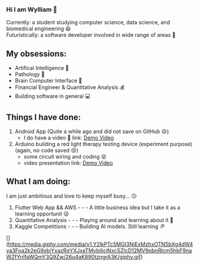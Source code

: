 ### Hi I am Wylliam 🍪

Currently: a student studying computer science, data science, and biomedical engineering 😆  
Futuristically: a software developer involved in wide range of areas 🤣 

## My obsessions:
- Artifical Intelligence 🤖
- Pathology 🦠
- Brain Computer Interface 🧬
- Financial Engineer & Quantitative Analysis 💰
- Building software in general 💻

## Things I have done:
1. Android App (Quite a while ago and did not save on GitHub 😢)
      - I do have a video 🤭 link: [Demo Video](https://youtu.be/1h5AN02Lfs4)
2. Arduino building a red light therapy testing device (experiment purpose) (again, no code saved 😢)
      - some circuit wiring and coding 😝
      - video presentation link: [Demo Video](https://drive.google.com/file/d/1HKBMXxRPRHany2UjMTYETK4QKEFj6E00/view?usp=share_link)

## What I am doing:
I am just ambitious and love to keep myself busy... 😗

1. Flutter Web App && AWS - - - A little business idea but I take it as a learning opportunit 😜
2. Quantitative Analysis - - - Playing around and learning about it 🤭
3. Kaggle Competitions - - - Building AI models. Still learning :P

[[](https://media2.giphy.com/media/26u4aK890tzngrA3K/giphy.gif?cid=ecf05e47xtnlxqh4t52ia4sdjkc0ogejhllt0l5ymyfn6wty&ep=v1_gifs_related&rid=giphy.gif&ct=g)](https://media.giphy.com/media/v1.Y2lkPTc5MGI3NjExMzhxOTN5bXg4dW4ya3Foa2k2eG9xbjYxazRqYXJxaTMybjljcjNxcSZlcD12MV9pbnRlcm5hbF9naWZfYnlfaWQmY3Q9Zw/26u4aK890tzngrA3K/giphy.gif)

<!--
**WyllCCLIAM/WyllCCLIAM** is a ✨ _special_ ✨ repository because its `README.md` (this file) appears on your GitHub profile.

Here are some ideas to get you started:

- 🔭 I’m currently working on ...
- 🌱 I’m currently learning ...
- 👯 I’m looking to collaborate on ...
- 🤔 I’m looking for help with ...
- 💬 Ask me about ...
- 📫 How to reach me: ...
- 😄 Pronouns: ...
- ⚡ Fun fact: ...
-->
